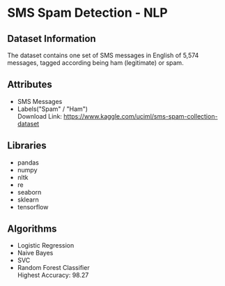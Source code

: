 # SMS Spam Detection - NLP
## Dataset Information
The dataset contains one set of SMS messages in English of 5,574 messages, tagged according being ham (legitimate) or spam.
## Attributes
* SMS Messages
* Labels("Spam" / "Ham")
<br />Download Link: https://www.kaggle.com/uciml/sms-spam-collection-dataset
## Libraries
* pandas
* numpy
* nltk
* re
* seaborn
* sklearn
* tensorflow
## Algorithms
* Logistic Regression
* Naive Bayes
* SVC
* Random Forest Classifier
<br />Highest Accuracy: 98.27
